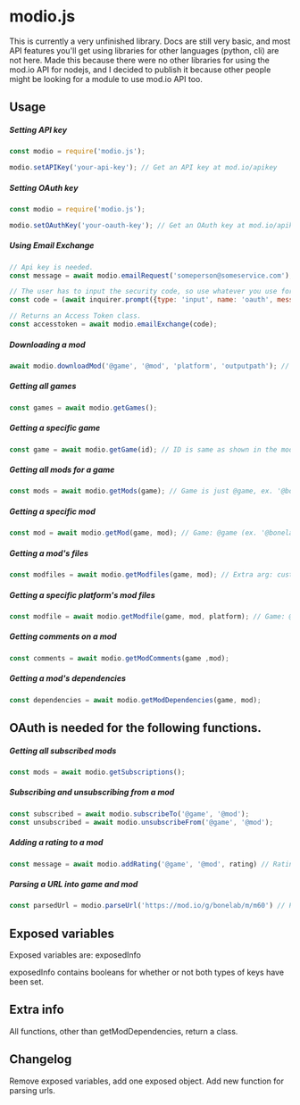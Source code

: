 # modio.js

This is currently a very unfinished library.
Docs are still very basic, and most API features you'll get using libraries for other languages (python, cli) are not here.
Made this because there were no other libraries for using the mod.io API for nodejs, and I decided to publish it because other people might be looking for a module to use mod.io API too.

## Usage

##### Setting API key

```js
const modio = require('modio.js');

modio.setAPIKey('your-api-key'); // Get an API key at mod.io/apikey
```

##### Setting OAuth key

```js
const modio = require('modio.js');

modio.setOAuthKey('your-oauth-key'); // Get an OAuth key at mod.io/apikey
```

##### Using Email Exchange

```js
// Api key is needed.
const message = await modio.emailRequest('someperson@someservice.com');

// The user has to input the security code, so use whatever you use for getting user input.
const code = (await inquirer.prompt({type: 'input', name: 'oauth', message: 'Input the OAuth key you got.'})).oauth;

// Returns an Access Token class.
const accesstoken = await modio.emailExchange(code);
```

##### Downloading a mod

```js
await modio.downloadMod('@game', '@mod', 'platform', 'outputpath'); //  Uses ID's like'@bonelab', '@m60'. File id's are not supported yet, but will be in a future update.
```

##### Getting all games

```js
const games = await modio.getGames();
```

##### Getting a specific game

```js
const game = await modio.getGame(id); // ID is same as shown in the mod download example ('@bonelab')
```

##### Getting all mods for a game

```js
const mods = await modio.getMods(game); // Game is just @game, ex. '@bonelab'
```

##### Getting a specific mod

```js
const mod = await modio.getMod(game, mod); // Game: @game (ex. '@bonelab'), mod: @mod (ex. '@m60')
```

##### Getting a mod's files

```js
const modfiles = await modio.getModfiles(game, mod); // Extra arg: customErrorHandler. This arg is a function that handles mod request and modfile request errors. It gets the gameid, modid, res json, modfile res json and firstCall bool sent in. firstCall is an internal arg, which is passed in as false. Pass this in as the 4th argument to getModfiles if you decide to re-call getModfiles.
```

##### Getting a specific platform's mod files

```js
const modfile = await modio.getModfile(game, mod, platform); // Game: @game (ex. '@bonelab'), mod: @mod (ex. '@m60'), platform: 'platform', ex. 'windows'
```

##### Getting comments on a mod

```js
const comments = await modio.getModComments(game ,mod);
```

##### Getting a mod's dependencies

```js
const dependencies = await modio.getModDependencies(game, mod);
```
## OAuth is needed for the following functions.

##### Getting all subscribed mods

```js
const mods = await modio.getSubscriptions();
```

##### Subscribing and unsubscribing from a mod

```js
const subscribed = await modio.subscribeTo('@game', '@mod');
const unsubscribed = await modio.unsubscribeFrom('@game', '@mod');
```

##### Adding a rating to a mod

```js
const message = await modio.addRating('@game', '@mod', rating) // Rating can be -1, 0 or 1. -1 is negative, 0 removes previous rating and 1 is positive.
```

##### Parsing a URL into game and mod

```js
const parsedUrl = modio.parseUrl('https://mod.io/g/bonelab/m/m60') // Parses url into an object containing game and mod. These are the @game and @mod params you need for most other functions.
```

## Exposed variables

Exposed variables are:
exposedInfo

exposedInfo contains booleans for whether or not both types of keys have been set.

## Extra info

All functions, other than getModDependencies, return a class.

## Changelog

Remove exposed variables, add one exposed object.
Add new function for parsing urls.
